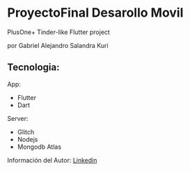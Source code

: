# ProyectoFinal Desarollo Movil

PlusOne+  Tinder-like Flutter project

por Gabriel Alejandro Salandra Kuri

## Tecnologia:

App:
- Flutter
- Dart

Server:
- Glitch
- Nodejs
- Mongodb Atlas

Información del Autor:
[Linkedin](https://mx.linkedin.com/in/gabriel-salandra-kuri-04a52b203/es)
